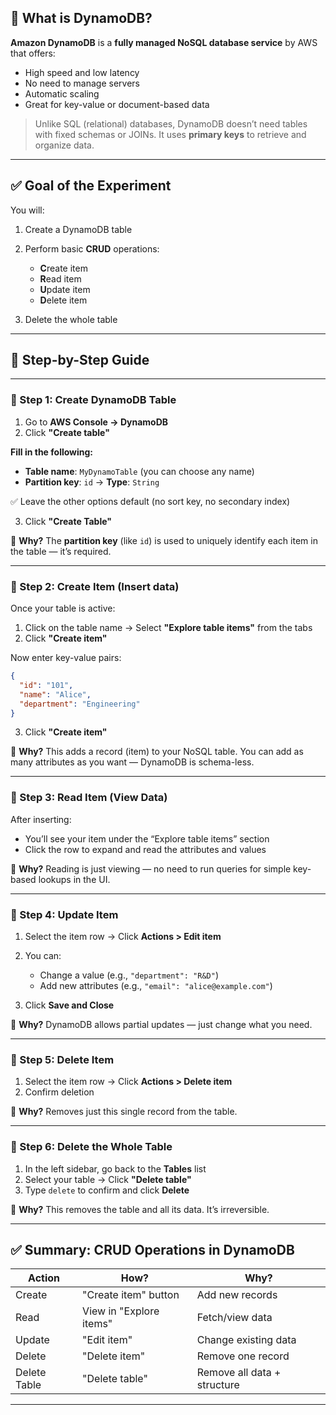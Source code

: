 ## 🧠 What is DynamoDB?

**Amazon DynamoDB** is a **fully managed NoSQL database service** by AWS that offers:

* High speed and low latency
* No need to manage servers
* Automatic scaling
* Great for key-value or document-based data

> Unlike SQL (relational) databases, DynamoDB doesn’t need tables with fixed schemas or JOINs. It uses **primary keys** to retrieve and organize data.

---

## ✅ Goal of the Experiment

You will:

1. Create a DynamoDB table
2. Perform basic **CRUD** operations:

   * **C**reate item
   * **R**ead item
   * **U**pdate item
   * **D**elete item
3. Delete the whole table

---

## 🚀 Step-by-Step Guide

---

### 🔸 Step 1: Create DynamoDB Table

1. Go to **AWS Console → DynamoDB**
2. Click **"Create table"**

**Fill in the following:**

* **Table name**: `MyDynamoTable` (you can choose any name)
* **Partition key**: `id` → **Type**: `String`

✅ Leave the other options default (no sort key, no secondary index)

3. Click **"Create Table"**

🧠 **Why?**
The **partition key** (like `id`) is used to uniquely identify each item in the table — it’s required.

---

### 🔸 Step 2: Create Item (Insert data)

Once your table is active:

1. Click on the table name → Select **"Explore table items"** from the tabs
2. Click **"Create item"**

Now enter key-value pairs:

```json
{
  "id": "101",
  "name": "Alice",
  "department": "Engineering"
}
```

3. Click **"Create item"**

🧠 **Why?**
This adds a record (item) to your NoSQL table. You can add as many attributes as you want — DynamoDB is schema-less.

---

### 🔸 Step 3: Read Item (View Data)

After inserting:

* You’ll see your item under the “Explore table items” section
* Click the row to expand and read the attributes and values

🧠 **Why?**
Reading is just viewing — no need to run queries for simple key-based lookups in the UI.

---

### 🔸 Step 4: Update Item

1. Select the item row → Click **Actions > Edit item**

2. You can:

   * Change a value (e.g., `"department": "R&D"`)
   * Add new attributes (e.g., `"email": "alice@example.com"`)

3. Click **Save and Close**

🧠 **Why?**
DynamoDB allows partial updates — just change what you need.

---

### 🔸 Step 5: Delete Item

1. Select the item row → Click **Actions > Delete item**
2. Confirm deletion

🧠 **Why?**
Removes just this single record from the table.

---

### 🔸 Step 6: Delete the Whole Table

1. In the left sidebar, go back to the **Tables** list
2. Select your table → Click **"Delete table"**
3. Type `delete` to confirm and click **Delete**

🧠 **Why?**
This removes the table and all its data. It’s irreversible.

---

## ✅ Summary: CRUD Operations in DynamoDB

| **Action**   | **How?**                | **Why?**                    |
| ------------ | ----------------------- | --------------------------- |
| Create       | "Create item" button    | Add new records             |
| Read         | View in "Explore items" | Fetch/view data             |
| Update       | "Edit item"             | Change existing data        |
| Delete       | "Delete item"           | Remove one record           |
| Delete Table | "Delete table"          | Remove all data + structure |

---

